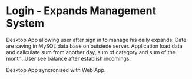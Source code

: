 # Login - Expands Management System

Desktop App allowing user after sign in to manage his daily expands. 
Date are saving in MySQL data base on outsiede server. 
Application load data and callculate sum from another day, 
sum of category and sum of the month. 
User see balance after establish incomings.

Desktop App syncronised with Web App.
